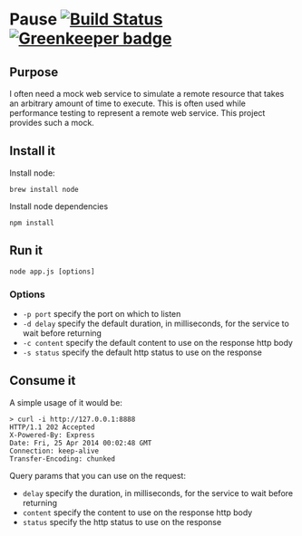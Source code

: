 # Pause [![Build Status](https://travis-ci.org/jasonray/pause.svg?branch=master)](https://travis-ci.org/jasonray/pause) [![Greenkeeper badge](https://badges.greenkeeper.io/jasonray/pause.svg)](https://greenkeeper.io/)

## Purpose
I often need a mock web service to simulate a remote resource that takes an arbitrary amount of time to execute.  This is often used while performance testing to represent a remote web service.  This project provides such a mock.

## Install it
Install node:
```
brew install node
```

Install node dependencies
```
npm install 
```

## Run it
```
node app.js [options]
```

### Options
- `-p port` specify the port on which to listen
- `-d delay` specify the default duration, in milliseconds, for the service to wait before returning
- `-c content` specify the default content to use on the response http body
- `-s status` specify the default http status to use on the response

## Consume it
A simple usage of it would be:
```
> curl -i http://127.0.0.1:8888
HTTP/1.1 202 Accepted
X-Powered-By: Express
Date: Fri, 25 Apr 2014 00:02:48 GMT
Connection: keep-alive
Transfer-Encoding: chunked
```

Query params that you can use on the request:
- `delay` specify the duration, in milliseconds, for the service to wait before returning
- `content` specify the content to use on the response http body
- `status` specify the http status to use on the response
